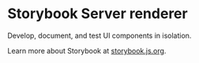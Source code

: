 # Storybook Server renderer

Develop, document, and test UI components in isolation.

Learn more about Storybook at [storybook.js.org](https://storybook.js.org/?utm_source=readme).
